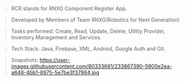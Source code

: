 > RCR stands for RNXG Component Register App.

> Developed by Members of Team RNXG(Robotics for Next Generation)

> Tasks performed: Create, Read, Update, Delete, Utility Provider, Inventory Management and Services.

> Tech Stack: Java, Firebase, XML, Android, Google Auth and Git.

> Snapshots:
https://user-images.githubusercontent.com/80333681/233867390-5900e2ea-a646-4bb1-8975-5e7be3f37984.jpg
